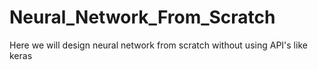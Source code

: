 # Neural_Network_From_Scratch
Here we will design neural network from scratch without using API's like keras

